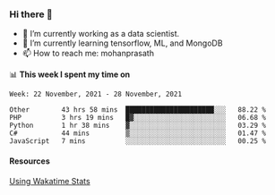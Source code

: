 ### Hi there 👋

- 🔭 I’m currently working as a data scientist.
- 🌱 I’m currently learning tensorflow, ML, and MongoDB
- 📫 How to reach me: mohanprasath

📊 **This week I spent my time on**
<!--START_SECTION:waka-->
```text
Week: 22 November, 2021 - 28 November, 2021

Other        43 hrs 58 mins  ██████████████████████░░░   88.22 % 
PHP          3 hrs 19 mins   █▓░░░░░░░░░░░░░░░░░░░░░░░   06.68 % 
Python       1 hr 38 mins    ▓░░░░░░░░░░░░░░░░░░░░░░░░   03.29 % 
C#           44 mins         ▒░░░░░░░░░░░░░░░░░░░░░░░░   01.47 % 
JavaScript   7 mins          ░░░░░░░░░░░░░░░░░░░░░░░░░   00.25 % 
```
<!--END_SECTION:waka-->

#### Resources
[Using Wakatime Stats](https://github.com/marketplace/actions/waka-readme)
